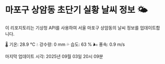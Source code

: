 
# 마포구 상암동 초단기 실황 날씨 정보 🌤️

이 리포지토리는 기상청 API를 사용하여 서울 마포구 상암동의 날씨 정보를 업데이트합니다. 

🌡️ 기온: 28.9 ℃
💧 강수량: 0 mm
💦 습도: 63 %
🌬️ 풍속: 0.9 m/s

마지막 업데이트 시각: 2025년 09월 03일 20시 09분    
